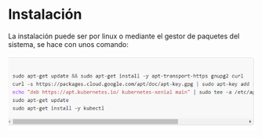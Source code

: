 # Instalación

La instalación puede ser por linux o mediante el gestor de paquetes del sistema, se hace con unos comando:

![img](https://github.com/jesus037/Kubernetes_Infantes/blob/main/Instalacion2.PNG)
